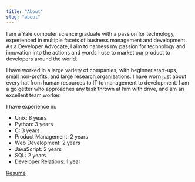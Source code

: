 ```yaml
---
title: "About"
slug: "about"
---
```


I am a Yale computer science graduate with a passion for technology, experienced in multiple facets of business management and development. As a Developer Advocate, I aim to harness my passion for technology and innovation into the actions and words I use to market our product to developers around the world.

I have worked in a large variety of companies, with beginner start-ups, small non-profits, and large research organizations. I have worn just about every hat from human resources to IT to management to development. I am a go getter who approaches any task thrown at him with drive, and am an excellent team worker.

I have experience in:

- Unix: 8 years
- Python: 3 years
- C: 3 years
- Product Management: 2 years
- Web Development: 2 years
- JavaScript: 2 years
- SQL: 2 years
- Developer Relations: 1 year

[Resume](/cv.pdf)
